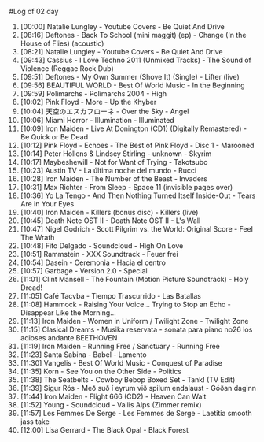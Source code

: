 #Log of 02 day

1. [00:00] Natalie Lungley - Youtube Covers - Be Quiet And Drive
1. [08:16] Deftones - Back To School (mini maggit) (ep) - Change (In the House of Flies) (acoustic)
1. [08:21] Natalie Lungley - Youtube Covers - Be Quiet And Drive
1. [09:43] Cassius - I Love Techno 2011 (Unmixed Tracks) - The Sound of Violence (Reggae Rock Dub)
1. [09:51] Deftones - My Own Summer (Shove It) (Single) - Lifter (live)
1. [09:56] BEAUTIFUL WORLD - Best Of World Music - In the Beginning
1. [09:59] Polimarchs - Polimarchs 2004 - High
1. [10:02] Pink Floyd - More - Up the Khyber
1. [10:04] 天空のエスカフローネ - Over the Sky - Angel
1. [10:06] Miami Horror - Illumination - Illuminated
1. [10:09] Iron Maiden - Live At Donington (CD1) (Digitally Remastered) - Be Quick or Be Dead
1. [10:12] Pink Floyd - Echoes - The Best of Pink Floyd - Disc 1 - Marooned
1. [10:14] Peter Hollens & Lindsey Stirling - unknown - Skyrim
1. [10:17] Maybeshewill - Not for Want of Trying - Takotsubo
1. [10:23] Austin TV - La última noche del mundo - Rucci
1. [10:28] Iron Maiden - The Number of the Beast - Invaders
1. [10:31] Max Richter - From Sleep - Space 11 (invisible pages over)
1. [10:36] Yo La Tengo - And Then Nothing Turned Itself Inside-Out - Tears Are in Your Eyes
1. [10:40] Iron Maiden - Killers (bonus disc) - Killers (live)
1. [10:45] Death Note OST II - Death Note OST II - L's Wall
1. [10:47] Nigel Godrich - Scott Pilgrim vs. the World: Original Score - Feel The Wrath
1. [10:48] Fito Delgado - Soundcloud - High On Love
1. [10:51] Rammstein - XXX Soundtrack - Feuer frei
1. [10:54] Dasein - Ceremonia - Hacia el centro
1. [10:57] Garbage - Version 2.0 - Special
1. [11:01] Clint Mansell - The Fountain (Motion Picture Soundtrack) - Holy Dread!
1. [11:05] Café Tacvba - Tiempo Trascurrido - Las Batallas
1. [11:08] Hammock - Raising Your Voice... Trying to Stop an Echo - Disappear Like the Morning…
1. [11:13] Iron Maiden - Women in Uniform / Twilight Zone - Twilight Zone
1. [11:15] Clasical Dreams - Musika reservata - sonata para piano no26 los adioses andante BEETHOVEN
1. [11:19] Iron Maiden - Running Free / Sanctuary - Running Free
1. [11:23] Santa Sabina - Babel - Lamento
1. [11:30] Vangelis - Best Of World Music - Conquest of Paradise
1. [11:35] Korn - See You on the Other Side - Politics
1. [11:38] The Seatbelts - Cowboy Bebop Boxed Set - Tank! (TV Edit)
1. [11:39] Sigur Rós - Með suð í eyrum við spilum endalaust - Góðan daginn
1. [11:44] Iron Maiden - Flight 666 (CD2) - Heaven Can Wait
1. [11:52] Young - Soundcloud - Vallis Alps (Zimmer remix)
1. [11:57] Les Femmes De Serge - Les Femmes de Serge - Laetitia smooth jass take
1. [12:00] Lisa Gerrard - The Black Opal - Black Forest
